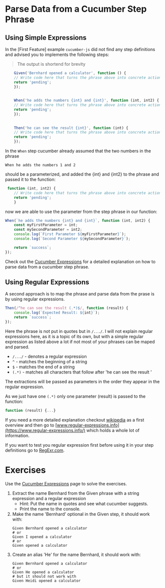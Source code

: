# Parse Data from a Cucumber Step Phrase

## Using Simple Expressions

In the [First Feature] example ``cucumber-js`` did not find any step definitions and advised you
to implements the following steps:

> The output is shortend for brevity

````javascript
    Given('Bernhard opened a calculator', function () {
    // Write code here that turns the phrase above into concrete actions
    return 'pending';
    });
    
    
    When('he adds the numbers {int} and {int}', function (int, int2) {
    // Write code here that turns the phrase above into concrete actions
    return 'pending';
    });
    
    
    Then('he can see the result {int}', function (int) {
    // Write code here that turns the phrase above into concrete actions
    return 'pending';
    });

````

In the ``When`` step cucumber already assumed that the two numbers in the phrase
    
````gherkin
When he adds the numbers 1 and 2
````

should be a parameterized, and added the {int} and {int2} to the phrase and passed it
to the function:

````javascript
 function (int, int2) {
    // Write code here that turns the phrase above into concrete actions
    return 'pending';
    }
````

now we are able to use the parameter from the step phrase in our function:

````javascript
When(`he adds the numbers {int} and {int}`, function (int, int2) {
    const myFirstParameter = int;
    const mySecondParameter = int2;
    console.log(`First Parameter ${myFirstParameter}`);
    console.log(`Second Parameter ${mySecondParameter}`);

    return `success`;
});
````

Check out the [Cucumber Expressions](https://cucumber.io/docs/cucumber/cucumber-expressions/)
for a detailed explanation on how to parse data from a cucumber step phrase.

## Using Regular Expressions

A second approach is to map the phrase and parse data from the prase is 
by using regular expressions.

````javascript
Then(/^he can see the result (.*)$/, function (result) {
    console.log(`Expected Result: ${int}`);
    return `success`;
});
````

Here the phrase is not put in quotes but in ``/.../``. I will not explain regular expressions 
here, as it is a topic of its own, but with a simple regular expression as listed above
a lot if not most of your phrases can be maped and parsed.

* ``/.../`` - denotes a regular expression
* ``^`` - matches the beginning of a string
* ``$`` - matches the end of a string
* ``(.*)`` - matches all characters that follow after 'he can see the result '

The extractions will be passed as parameters in the order they appear in the regular expression.

As we just have one ``(.*)`` only one parameter (result) is passed to the function:

````javascript
function (result) {...}
````

If you need a more detailed explanation checkout [wikipedia](https://en.wikipedia.org/wiki/Regular_expression)
as a first overview and then go to [www.regular-expressions.info](https://www.regular-expressions.info/)
which holds a whole lot of information.

If you want to test you regular expression first before using it in your
step definitions go to [RegExr.com](https://regexr.com/).

# Exercises

Use the [Cucumber Expressions](https://cucumber.io/docs/cucumber/cucumber-expressions/) page to solve the exercises.

1. Extract the name Bernhard from the Given phrase with a string expression and a regular expression
    * Hint: Put the name in quotes and see what cucumber suggests.
    * Print the name to the console.
1. Make the name 'Bernhard' optional in the Given step, it should work with:
    ````gherkin
    Given Bernhard opened a calculator
    # or
    Given I opened a calculator
    # or 
    Given opened a calculator
    ````
1. Create an alias 'He' for the name Bernhard, it should work with:
    ````gherkin
    Given Bernhard opened a calculator
    # or
    Given He opened a calculator
    # but it should not work with
    Given Heidi opened a calculator
    ````


